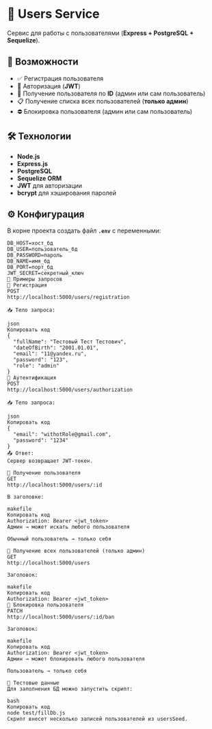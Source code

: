 # 📌 Users Service  
Сервис для работы с пользователями (**Express + PostgreSQL + Sequelize**).  

## 🚀 Возможности
- ✅ Регистрация пользователя  
- 🔑 Авторизация (**JWT**)  
- 👤 Получение пользователя по **ID** (админ или сам пользователь)  
- 📋 Получение списка всех пользователей (**только админ**)  
- ⛔ Блокировка пользователя (админ или сам пользователь)  

## 🛠 Технологии
- **Node.js**  
- **Express.js**  
- **PostgreSQL**  
- **Sequelize ORM**  
- **JWT** для авторизации  
- **bcrypt** для хэширования паролей  

## ⚙️ Конфигурация  
В корне проекта создать файл **`.env`** с переменными:  

```env
DB_HOST=хост_бд
DB_USER=пользователь_бд
DB_PASSWORD=пароль
DB_NAME=имя_бд
DB_PORT=порт_бд
JWT_SECRET=секретный_ключ
📡 Примеры запросов
🔹 Регистрация
POST
http://localhost:5000/users/registration

📥 Тело запроса:

json
Копировать код
{
  "fullName": "Тестовый Тест Тестович",
  "dateOfBirth": "2001.01.01",
  "email": "11@yandex.ru",
  "password": "123",
  "role": "admin"
}
🔹 Аутентификация
POST
http://localhost:5000/users/authorization

📥 Тело запроса:

json
Копировать код
{
  "email": "withotRole@gmail.com",
  "password": "1234"
}
📤 Ответ:
Сервер возвращает JWT-токен.

🔹 Получение пользователя
GET
http://localhost:5000/users/:id

В заголовке:

makefile
Копировать код
Authorization: Bearer <jwt_token>
Админ → может искать любого пользователя

Обычный пользователь → только себя

🔹 Получение всех пользователей (только админ)
GET
http://localhost:5000/users

Заголовок:

makefile
Копировать код
Authorization: Bearer <jwt_token>
🔹 Блокировка пользователя
PATCH
http://localhost:5000/users/:id/ban

Заголовок:

makefile
Копировать код
Authorization: Bearer <jwt_token>
Админ → может блокировать любого пользователя

Пользователь → только себя

🧪 Тестовые данные
Для заполнения БД можно запустить скрипт:

bash
Копировать код
node test/fillDb.js
Скрипт внесет несколько записей пользователей из usersSeed.
